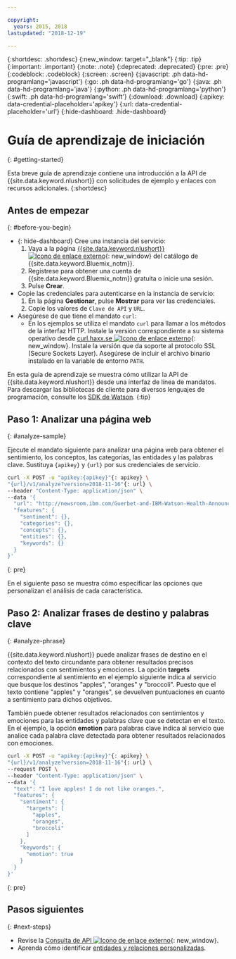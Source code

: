 ```yaml
---

copyright:
  years: 2015, 2018
lastupdated: "2018-12-19"

---
```


{:shortdesc: .shortdesc}
{:new_window: target="_blank"}
{:tip: .tip}
{:important: .important}
{:note: .note}
{:deprecated: .deprecated}
{:pre: .pre}
{:codeblock: .codeblock}
{:screen: .screen}
{:javascript: .ph data-hd-programlang='javascript'}
{:go: .ph data-hd-programlang='go'}
{:java: .ph data-hd-programlang='java'}
{:python: .ph data-hd-programlang='python'}
{:swift: .ph data-hd-programlang='swift'}
{:download: .download}
{:apikey: data-credential-placeholder='apikey'}
{:url: data-credential-placeholder='url'}
{:hide-dashboard: .hide-dashboard}

# Guía de aprendizaje de iniciación
{: #getting-started}

Esta breve guía de aprendizaje contiene una introducción a la API de {{site.data.keyword.nlushort}} con solicitudes de ejemplo y enlaces con recursos adicionales.
{:shortdesc}

## Antes de empezar
{: #before-you-begin}

- {: hide-dashboard} Cree una instancia del servicio:
    1.  Vaya a la página [{{site.data.keyword.nlushort}} ![Icono de enlace externo](../../icons/launch-glyph.svg "Icono de enlace externo")](https://{DomainName}/catalog/services/natural-language-understanding){: new_window} del catálogo de {{site.data.keyword.Bluemix_notm}}.
    2.  Regístrese para obtener una cuenta de {{site.data.keyword.Bluemix_notm}} gratuita o inicie una sesión.
    3.  Pulse **Crear**.
- Copie las credenciales para autenticarse en la instancia de servicio:
    1.  En la página **Gestionar**, pulse **Mostrar** para ver las credenciales.
    2.  Copie los valores de `Clave de API` y `URL`.
- Asegúrese de que tiene el mandato `curl`:
    - En los ejemplos se utiliza el mandato `curl` para llamar a los métodos de la interfaz HTTP. Instale la versión correspondiente a su sistema operativo desde [curl.haxx.se ![Icono de enlace externo](../../icons/launch-glyph.svg "Icono de enlace externo")](https://curl.haxx.se/){: new_window}. Instale la versión que da soporte al protocolo SSL (Secure Sockets Layer). Asegúrese de incluir el archivo binario instalado en la variable de entorno `PATH`.

En esta guía de aprendizaje se muestra cómo utilizar la API de {{site.data.keyword.nlushort}} desde una interfaz de línea de mandatos. Para descargar las bibliotecas de cliente para diversos lenguajes de programación, consulte los [SDK de Watson](/docs/services/natural-language-understanding?topic=watson-using-sdks#using-sdks).
{:tip}

## Paso 1: Analizar una página web
{: #analyze-sample}

Ejecute el mandato siguiente para analizar una página web para obtener el sentimiento, los conceptos, las categorías, las entidades y las palabras clave. <span class="hide-dashboard">Sustituya `{apikey}` y `{url}` por sus credenciales de servicio.</span>

```bash
curl -X POST -u "apikey:{apikey}"{: apikey} \
"{url}/v1/analyze?version=2018-11-16"{: url} \
--header "Content-Type: application/json" \
--data '{
  "url": "http://newsroom.ibm.com/Guerbet-and-IBM-Watson-Health-Announce-Strategic-Partnership-for-Artificial-Intelligence-in-Medical-Imaging-Liver",
  "features": {
    "sentiment": {},
    "categories": {},
    "concepts": {},
    "entities": {},
    "keywords": {}
  }
}'
```
{: pre}

En el siguiente paso se muestra cómo especificar las opciones que personalizan el análisis de cada característica.

## Paso 2: Analizar frases de destino y palabras clave
{: #analyze-phrase}

{{site.data.keyword.nlushort}} puede analizar frases de destino en el contexto del texto circundante para obtener resultados precisos relacionados con sentimientos y emociones. La opción **targets** correspondiente al sentimiento en el ejemplo siguiente indica al servicio que busque los destinos "apples", "oranges" y "broccoli". Puesto que el texto contiene "apples" y "oranges", se devuelven puntuaciones en cuanto a sentimiento para dichos objetivos.

También puede obtener resultados relacionados con sentimientos y emociones para las entidades y palabras clave que se detectan en el texto. En el ejemplo, la opción **emotion** para palabras clave indica al servicio que analice cada palabra clave detectada para obtener resultados relacionados con emociones.

```bash
curl -X POST -u "apikey:{apikey}"{: apikey} \
"{url}/v1/analyze?version=2018-11-16"{: url} \
--request POST \
--header "Content-Type: application/json" \
--data '{
  "text": "I love apples! I do not like oranges.",
  "features": {
    "sentiment": {
      "targets": [
        "apples",
        "oranges",
        "broccoli"
      ]
    },
    "keywords": {
      "emotion": true
    }
  }
}'
```
{: pre}

## Pasos siguientes
{: #next-steps}

- Revise la [Consulta de API ![Icono de enlace externo](../../icons/launch-glyph.svg "Icono de enlace externo")](https://{DomainName}/apidocs/natural-language-understanding){: new_window}.
- Aprenda cómo identificar [entidades y relaciones personalizadas](/docs/services/natural-language-understanding?topic=natural-language-understanding-customizing).
